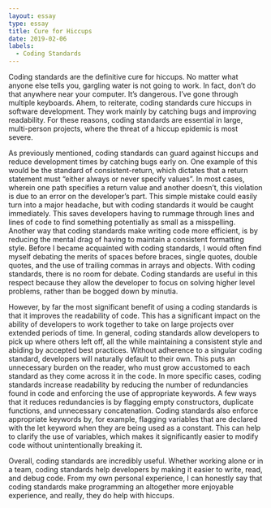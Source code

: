 ```yaml
---
layout: essay
type: essay
title: Cure for Hiccups
date: 2019-02-06
labels:
  - Coding Standards
---
```


Coding standards are the definitive cure for hiccups. No matter what anyone else tells you, gargling water is not going to work. In fact, don’t do that anywhere near your computer. It’s dangerous. I’ve gone through multiple keyboards. Ahem, to reiterate, coding standards cure hiccups in software development. They work mainly by catching bugs and improving readability. For these reasons, coding standards are essential in large, multi-person projects, where the threat of a hiccup epidemic is most severe.

As previously mentioned, coding standards can guard against hiccups and reduce development times by catching bugs early on. One example of this would be the standard of consistent-return, which dictates that a return statement must “either always or never specify values”. In most cases, wherein one path specifies a return value and another doesn’t, this violation is due to an error on the developer’s part. This simple mistake could easily turn into a major headache, but with coding standards it would be caught immediately. This saves developers having to rummage through lines and lines of code to find something potentially as small as a misspelling. Another way that coding standards make writing code more efficient, is by reducing the mental drag of having to maintain a consistent formatting style. Before I became acquainted with coding standards, I would often find myself debating the merits of spaces before braces, single quotes, double quotes, and the use of trailing commas in arrays and objects. With coding standards, there is no room for debate. Coding standards are useful in this respect because they allow the developer to focus on solving higher level problems, rather than be bogged down by minutia.

However, by far the most significant benefit of using a coding standards is that it improves the readability of code. This has a significant impact on the ability of developers to work together to take on large projects over extended periods of time. In general, coding standards allow developers to pick up where others left off, all the while maintaining a consistent style and abiding by accepted best practices. Without adherence to a singular coding standard, developers will naturally default to their own. This puts an unnecessary burden on the reader, who must grow accustomed to each standard as they come across it in the code. In more specific cases, coding standards increase readability by reducing the number of redundancies found in code and enforcing the use of appropriate keywords. A few ways that it reduces redundancies is by flagging empty constructors, duplicate functions, and unnecessary concatenation. Coding standards also enforce appropriate keywords by, for example, flagging variables that are declared with the let keyword when they are being used as a constant. This can help to clarify the use of variables, which makes it significantly easier to modify code without unintentionally breaking it.

Overall, coding standards are incredibly useful. Whether working alone or in a team, coding standards help developers by making it easier to write, read, and debug code. From my own personal experience, I can honestly say that coding standards make programming an altogether more enjoyable experience, and really, they do help with hiccups.
